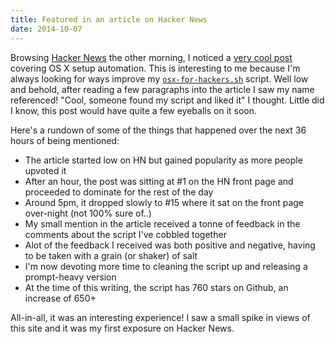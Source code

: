 ```yaml
---
title: Featured in an article on Hacker News
date: 2014-10-07
---
```


Browsing [Hacker News](https://news.ycombinator.com) the other morning, I noticed a [very cool post](http://lapwinglabs.com/blog/hacker-guide-to-setting-up-your-mac) covering OS X setup automation. This is interesting to me because I'm always looking for ways improve my [`osx-for-hackers.sh`](https://gist.github.com/brandonb927/3195465) script. Well low and behold, after reading a few paragraphs into the article I saw my name referenced! "Cool, someone found my script and liked it" I thought. Little did I know, this post would have quite a few eyeballs on it soon.

<!-- break -->

Here's a rundown of some of the things that happened over the next 36 hours of being mentioned:

- The article started low on HN but gained popularity as more people upvoted it
- After an hour, the post was sitting at #1 on the HN front page and proceeded to dominate for the rest of the day
- Around 5pm, it dropped slowly to #15 where it sat on the front page over-night (not 100% sure of..)
- My small mention in the article received a tonne of feedback in the comments about the script I've cobbled together
- Alot of the feedback I received was both positive and negative, having to be taken with a grain (or shaker) of salt
- I'm now devoting more time to cleaning the script up and releasing a prompt-heavy version
- At the time of this writing, the script has 760 stars on Github, an increase of 650+

All-in-all, it was an interesting experience! I saw a small spike in views of this site and it was my first exposure on Hacker News.
